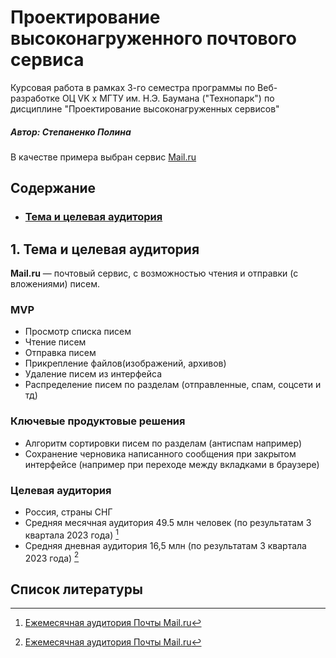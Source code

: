 # Проектирование высоконагруженного почтового сервиса
Курсовая работа в рамках 3-го семестра программы по Веб-разработке ОЦ VK x МГТУ им. Н.Э. Баумана ("Технопарк") по дисциплине "Проектирование высоконагруженных сервисов"
##### Автор: Степаненко Полина
В качестве примера выбран сервис [Mail.ru](https://mail.ru/)

## Содержание

* ### [Тема и целевая аудитория](#1)

## 1. Тема и целевая аудитория <a name="1"></a>

**Mail.ru** — почтовый сервис, с возможностью чтения и отправки (с вложениями) писем.

### MVP

- Просмотр списка писем
- Чтение писем
- Отправка писем
- Прикрепление файлов(изображений, архивов)
- Удаление писем из интерфейса
- Распределение писем по разделам (отправленные, спам, соцсети и тд)

### Ключевые продуктовые решения

- Алгоритм сортировки писем по разделам (антиспам например)
- Сохранение черновика написанного сообщения при закрытом интерфейсе (например при переходе между вкладками в браузере)

### Целевая аудитория

- Россия, страны СНГ
- Средняя месячная аудитория 49.5 млн человек (по результатам 3 квартала 2023 года) [^1]
- Средняя дневная аудитория 16,5 млн (по результатам 3 квартала 2023 года) [^1]

## Список литературы

[^1]: [Ежемесячная аудитория Почты Mail.ru](https://vk.company/ru/investors/results/)
